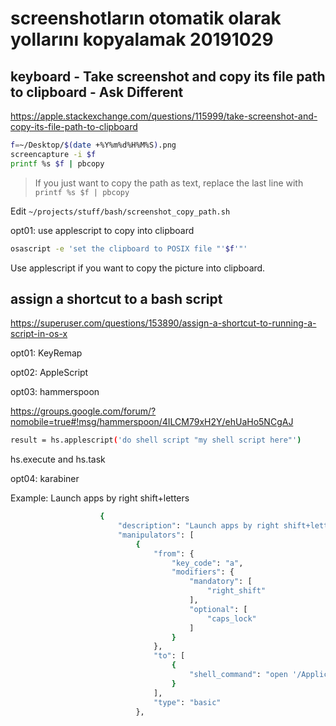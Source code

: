 # screenshotların otomatik olarak yollarını kopyalamak 20191029 

## keyboard - Take screenshot and copy its file path to clipboard - Ask Different

https://apple.stackexchange.com/questions/115999/take-screenshot-and-copy-its-file-path-to-clipboard

``` bash
f=~/Desktop/$(date +%Y%m%d%H%M%S).png
screencapture -i $f
printf %s $f | pbcopy
``` 

> If you just want to copy the path as text, replace the last line with `printf %s $f | pbcopy`

Edit `~/projects/stuff/bash/screenshot_copy_path.sh`

opt01: use applescript to copy into clipboard

``` bash
osascript -e 'set the clipboard to POSIX file "'$f'"'
``` 

Use applescript if you want to copy the picture into clipboard.

## assign a shortcut to a bash script

https://superuser.com/questions/153890/assign-a-shortcut-to-running-a-script-in-os-x

opt01: KeyRemap

opt02: AppleScript

opt03: hammerspoon

https://groups.google.com/forum/?nomobile=true#!msg/hammerspoon/4ILCM79xH2Y/ehUaHo5NCgAJ

``` bash
result = hs.applescript('do shell script "my shell script here"')
``` 

hs.execute and hs.task

opt04: karabiner

Example: Launch apps by right shift+letters

``` bash
                    {
                        "description": "Launch apps by right shift+letters.",
                        "manipulators": [
                            {
                                "from": {
                                    "key_code": "a",
                                    "modifiers": {
                                        "mandatory": [
                                            "right_shift"
                                        ],
                                        "optional": [
                                            "caps_lock"
                                        ]
                                    }
                                },
                                "to": [
                                    {
                                        "shell_command": "open '/Applications/Utilities/Activity Monitor.app'"
                                    }
                                ],
                                "type": "basic"
                            },
``` 







